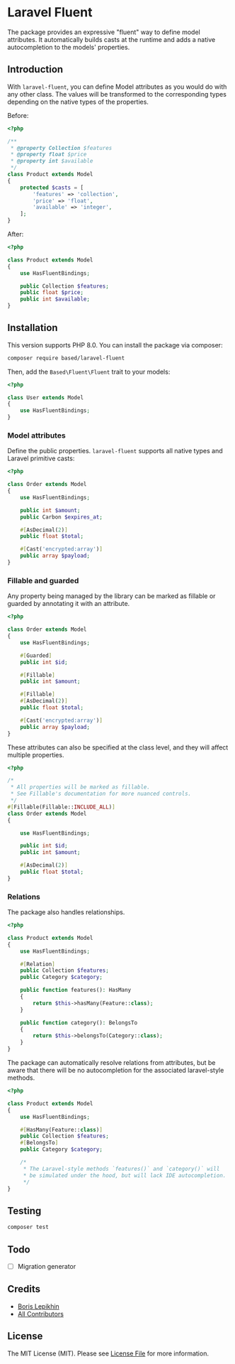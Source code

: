 # Laravel Fluent

The package provides an expressive "fluent" way to define model attributes. It automatically builds casts at the runtime and adds a native autocompletion to the models' properties.

## Introduction
With `laravel-fluent`, you can define Model attributes as you would do with any other class. The values will be transformed to the corresponding types depending on the native types of the properties.

Before:
```php
<?php

/**
 * @property Collection $features
 * @property float $price
 * @property int $available
 */
class Product extends Model
{
    protected $casts = [
        'features' => 'collection',
        'price' => 'float',
        'available' => 'integer',
    ];
}
```

After:
```php
<?php

class Product extends Model
{
    use HasFluentBindings;

    public Collection $features;
    public float $price;
    public int $available;
}
```

## Installation

This version supports PHP 8.0. You can install the package via composer:

```bash
composer require based/laravel-fluent
```

Then, add the `Based\Fluent\Fluent` trait to your models:
```php
<?php

class User extends Model
{
    use HasFluentBindings;
}
```

### Model attributes
Define the public properties. `laravel-fluent` supports all native types and Laravel primitive casts:
```php
<?php

class Order extends Model
{
    use HasFluentBindings;

    public int $amount;
    public Carbon $expires_at;

    #[AsDecimal(2)]
    public float $total;

    #[Cast('encrypted:array')]
    public array $payload;
}
```

### Fillable and guarded
Any property being managed by the library can be marked as fillable or guarded by annotating it with an attribute.
```php
<?php

class Order extends Model
{
    use HasFluentBindings;

    #[Guarded]
    public int $id;

    #[Fillable]
    public int $amount;

    #[Fillable]
    #[AsDecimal(2)]
    public float $total;

    #[Cast('encrypted:array')]
    public array $payload;
}
```

These attributes can also be specified at the class level, and they will affect multiple properties.
```php
<?php

/*
 * All properties will be marked as fillable.
 * See Fillable's documentation for more nuanced controls.
 */
#[Fillable(Fillable::INCLUDE_ALL)]
class Order extends Model
{

    use HasFluentBindings;

    public int $id;
    public int $amount;

    #[AsDecimal(2)]
    public float $total;
}
```

### Relations
The package also handles relationships.

```php
<?php

class Product extends Model
{
    use HasFluentBindings;

    #[Relation]
    public Collection $features;
    public Category $category;

    public function features(): HasMany
    {
        return $this->hasMany(Feature::class);
    }

    public function category(): BelongsTo
    {
        return $this->belongsTo(Category::class);
    }
}
```

The package can automatically resolve relations from attributes, but be aware that there will be no autocompletion for the associated laravel-style methods.

```php
<?php

class Product extends Model
{
    use HasFluentBindings;

    #[HasMany(Feature::class)]
    public Collection $features;
    #[BelongsTo]
    public Category $category;

    /*
     * The Laravel-style methods `features()` and `category()` will
     * be simulated under the hood, but will lack IDE autocompletion.
     */
}
```

## Testing

```bash
composer test
```

## Todo
- [ ] Migration generator

## Credits

- [Boris Lepikhin](https://github.com/lepikhinb)
- [All Contributors](../../contributors)

## License

The MIT License (MIT). Please see [License File](LICENSE.md) for more information.
